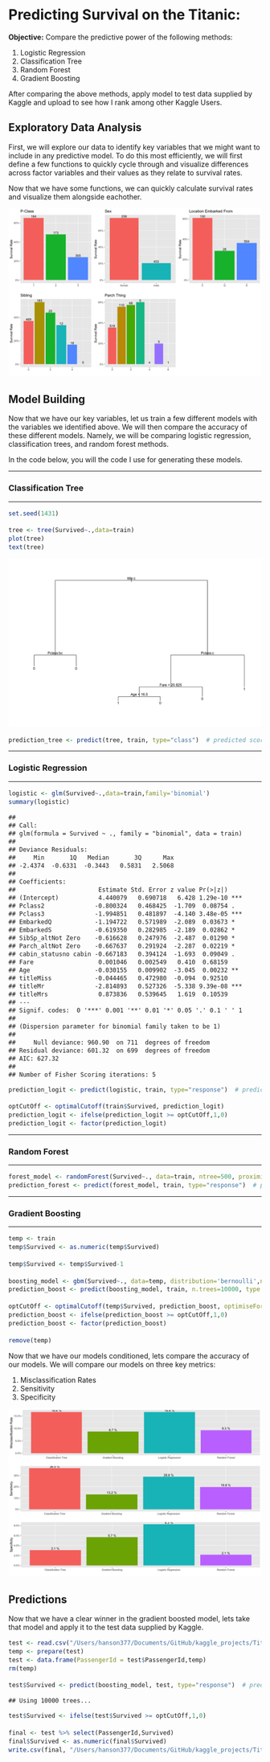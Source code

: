 Predicting Survival on the Titanic:
================

**Objective:** Compare the predictive power of the following methods:

1.  Logistic Regression  
2.  Classification Tree
3.  Random Forest  
4.  Gradient Boosting

After comparing the above methods, apply model to test data supplied by
Kaggle and upload to see how I rank among other Kaggle Users.

## **Exploratory Data Analysis**

First, we will explore our data to identify key variables that we might
want to include in any predictive model. To do this most efficiently, we
will first define a few functions to quickly cycle through and visualize
differences across factor variables and their values as they relate to
survival rates.

Now that we have some functions, we can quickly calculate survival rates
and visualize them alongside eachother.

![](summary_findings_files/figure-gfm/compare%20survival%20rates%20across%20values%20for%20key%20factor%20variables-1.png)<!-- -->

## **Model Building**

Now that we have our key variables, let us train a few different models
with the variables we identified above. We will then compare the
accuracy of these different models. Namely, we will be comparing
logistic regression, classification trees, and random forest methods.

In the code below, you will the code I use for generating these models.

-----

### **Classification Tree**

-----

``` r
set.seed(1431)

tree <- tree(Survived~.,data=train)
plot(tree)
text(tree)
```

![](summary_findings_files/figure-gfm/look%20at%20tree%20method-1.png)<!-- -->

``` r
prediction_tree <- predict(tree, train, type="class")  # predicted scores
```

-----

### **Logistic Regression**

-----

``` r
logistic <- glm(Survived~.,data=train,family='binomial')
summary(logistic)
```

    ## 
    ## Call:
    ## glm(formula = Survived ~ ., family = "binomial", data = train)
    ## 
    ## Deviance Residuals: 
    ##     Min       1Q   Median       3Q      Max  
    ## -2.4374  -0.6331  -0.3443   0.5831   2.5068  
    ## 
    ## Coefficients:
    ##                       Estimate Std. Error z value Pr(>|z|)    
    ## (Intercept)           4.440079   0.690718   6.428 1.29e-10 ***
    ## Pclass2              -0.800324   0.468425  -1.709  0.08754 .  
    ## Pclass3              -1.994851   0.481897  -4.140 3.48e-05 ***
    ## EmbarkedQ            -1.194722   0.571989  -2.089  0.03673 *  
    ## EmbarkedS            -0.619350   0.282985  -2.189  0.02862 *  
    ## SibSp_altNot Zero    -0.616628   0.247976  -2.487  0.01290 *  
    ## Parch_altNot Zero    -0.667637   0.291924  -2.287  0.02219 *  
    ## cabin_statusno cabin -0.667183   0.394124  -1.693  0.09049 .  
    ## Fare                  0.001046   0.002549   0.410  0.68159    
    ## Age                  -0.030155   0.009902  -3.045  0.00232 ** 
    ## titleMiss            -0.044465   0.472980  -0.094  0.92510    
    ## titleMr              -2.814893   0.527326  -5.338 9.39e-08 ***
    ## titleMrs              0.873836   0.539645   1.619  0.10539    
    ## ---
    ## Signif. codes:  0 '***' 0.001 '**' 0.01 '*' 0.05 '.' 0.1 ' ' 1
    ## 
    ## (Dispersion parameter for binomial family taken to be 1)
    ## 
    ##     Null deviance: 960.90  on 711  degrees of freedom
    ## Residual deviance: 601.32  on 699  degrees of freedom
    ## AIC: 627.32
    ## 
    ## Number of Fisher Scoring iterations: 5

``` r
prediction_logit <- predict(logistic, train, type="response")  # predicted scores

optCutOff <- optimalCutoff(train$Survived, prediction_logit)
prediction_logit <- ifelse(prediction_logit >= optCutOff,1,0)
prediction_logit <- factor(prediction_logit)
```

-----

### **Random Forest**

-----

``` r
forest_model <- randomForest(Survived~., data=train, ntree=500, proximity=T)
prediction_forest <- predict(forest_model, train, type="response")  # predicted scores
```

-----

### **Gradient Boosting**

-----

``` r
temp <- train
temp$Survived <- as.numeric(temp$Survived)

temp$Survived <- temp$Survived-1

boosting_model <- gbm(Survived~., data=temp, distribution='bernoulli',n.trees=10000,interaction.depth=8,shrinkage=0.001)
prediction_boost <- predict(boosting_model, train, n.trees=10000, type = 'response')  # predicted scores

optCutOff <- optimalCutoff(temp$Survived, prediction_boost, optimiseFor = 'misclasserror')
prediction_boost <- ifelse(prediction_boost >= optCutOff,1,0)
prediction_boost <- factor(prediction_boost)

remove(temp)
```

Now that we have our models conditioned, lets compare the accuracy of
our models. We will compare our models on three key metrics:

1.  Misclassification Rates
2.  Sensitivity
3.  Specificity

![](summary_findings_files/figure-gfm/view%20key%20model%20summary%20metrics%20side%20by%20side-1.png)<!-- -->

## **Predictions**

Now that we have a clear winner in the gradient boosted model, lets take
that model and apply it to the test data supplied by Kaggle.

``` r
test <- read.csv("/Users/hanson377/Documents/GitHub/kaggle_projects/Titanic/data/test.csv")
temp <- prepare(test)
test <- data.frame(PassengerId = test$PassengerId,temp)
rm(temp)

test$Survived <- predict(boosting_model, test, type="response")  # predicted scores
```

    ## Using 10000 trees...

``` r
test$Survived <- ifelse(test$Survived >= optCutOff,1,0)

final <- test %>% select(PassengerId,Survived)
final$Survived <- as.numeric(final$Survived)
write.csv(final, "/Users/hanson377/Documents/GitHub/kaggle_projects/Titanic/data/gender_submission.csv", row.names=FALSE)
```
